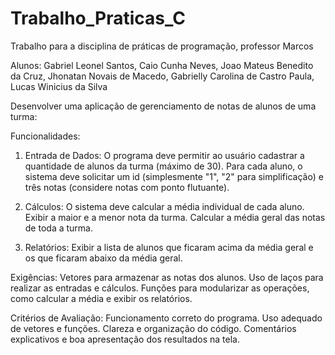 # Trabalho_Praticas_C
Trabalho para a disciplina de práticas de programação, professor Marcos

Alunos: Gabriel Leonel Santos, Caio Cunha Neves, Joao Mateus Benedito da Cruz, Jhonatan Novais de Macedo, Gabrielly Carolina de Castro Paula, Lucas Winicius da Silva
 
Desenvolver uma aplicação de gerenciamento de notas de alunos de uma turma:

Funcionalidades:
1. Entrada de Dados:
O programa deve permitir ao usuário cadastrar a quantidade de alunos da turma (máximo de 30).
Para cada aluno, o sistema deve solicitar um id (simplesmente "1", "2" para simplificação) e três notas (considere notas com ponto flutuante).

2. Cálculos:
O sistema deve calcular a média individual de cada aluno.
Exibir a maior e a menor nota da turma.
Calcular a média geral das notas de toda a turma.

3. Relatórios:
Exibir a lista de alunos que ficaram acima da média geral e os que ficaram abaixo da média geral.

Exigências:
Vetores para armazenar as notas dos alunos.
Uso de laços para realizar as entradas e cálculos.
Funções para modularizar as operações, como calcular a média e exibir os relatórios.

Critérios de Avaliação:
Funcionamento correto do programa.
Uso adequado de vetores e funções.
Clareza e organização do código.
Comentários explicativos e boa apresentação dos resultados na tela.
